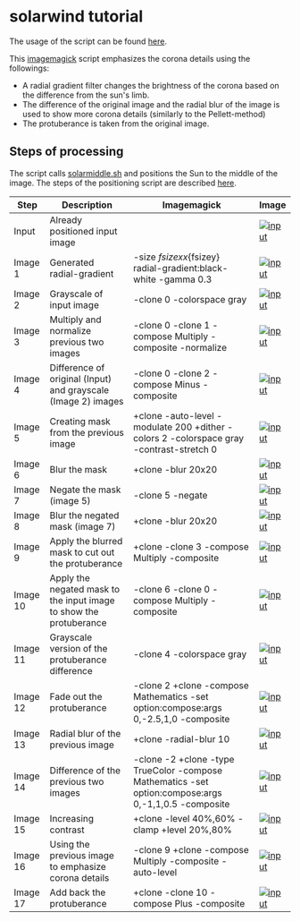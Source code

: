 # solarwind tutorial

The usage of the script can be found [here](README.md).

This [imagemagick](http://www.imagemagick.org) script emphasizes the corona details using the followings:

* A radial gradient filter changes the brightness of the corona based on the difference from the sun's limb.
* The difference of the original image and the radial blur of the image is used to show more corona details (similarly to the Pellett-method)
* The protuberance is taken from the original image.

## Steps of processing

The script calls [solarmiddle.sh](solarmiddle.sh) and positions the Sun to the middle of the image. The steps of the positioning script are described [here](solarmiddle_tutorial.md).

|Step|Description|Imagemagick|Image|
|----|-----------|-----------|-----|
|Input|Already positioned input image||[![input](../gh-pages/solarwind_step00_300.jpg)](../gh-pages/solarwind_step00_1000.jpg)|
|Image 1|Generated radial-gradient|-size ${fsizex}x${fsizey} radial-gradient:black-white -gamma 0.3|[![input](../gh-pages/solarwind_step01_300.jpg)](../gh-pages/solarwind_step01_1000.jpg)|
|Image 2|Grayscale of input image|-clone 0 -colorspace gray|[![input](../gh-pages/solarwind_step02_300.jpg)](../gh-pages/solarwind_step02_1000.jpg)|
|Image 3|Multiply and normalize previous two images| -clone 0 -clone 1 -compose Multiply -composite -normalize|[![input](../gh-pages/solarwind_step03_300.jpg)](../gh-pages/solarwind_step03_1000.jpg)|
|Image 4|Difference of original (Input) and grayscale (Image 2) images| -clone 0 -clone 2 -compose Minus -composite|[![input](../gh-pages/solarwind_step04_300.jpg)](../gh-pages/solarwind_step04_1000.jpg)|
|Image 5|Creating mask from the previous image|+clone -auto-level -modulate 200 +dither -colors 2 -colorspace gray -contrast-stretch 0|[![input](../gh-pages/solarwind_step05_300.jpg)](../gh-pages/solarwind_step05_1000.jpg)|
|Image 6|Blur the mask|+clone -blur 20x20|[![input](../gh-pages/solarwind_step06_300.jpg)](../gh-pages/solarwind_step06_1000.jpg)|
|Image 7|Negate the mask (image 5)| -clone 5 -negate|[![input](../gh-pages/solarwind_step07_300.jpg)](../gh-pages/solarwind_step07_1000.jpg)|
|Image 8|Blur the negated mask (image 7)|+clone -blur 20x20|[![input](../gh-pages/solarwind_step08_300.jpg)](../gh-pages/solarwind_step08_1000.jpg)|
|Image 9|Apply the blurred mask to cut out the protuberance|+clone -clone 3 -compose Multiply -composite|[![input](../gh-pages/solarwind_step09_300.jpg)](../gh-pages/solarwind_step09_1000.jpg)|
|Image 10|Apply the negated mask to the input image to show the protuberance|-clone 6 -clone 0 -compose Multiply -composite|[![input](../gh-pages/solarwind_step10_300.jpg)](../gh-pages/solarwind_step10_1000.jpg)|
|Image 11|Grayscale version of the protuberance difference|-clone 4 -colorspace gray|[![input](../gh-pages/solarwind_step11_300.jpg)](../gh-pages/solarwind_step11_1000.jpg)|
|Image 12|Fade out the protuberance| -clone 2 +clone -compose Mathematics -set option:compose:args 0,-2.5,1,0 -composite|[![input](../gh-pages/solarwind_step12_300.jpg)](../gh-pages/solarwind_step12_1000.jpg)|
|Image 13|Radial blur of the previous image|+clone -radial-blur 10|[![input](../gh-pages/solarwind_step13_300.jpg)](../gh-pages/solarwind_step13_1000.jpg)|
|Image 14|Difference of the previous two images|-clone -2 +clone -type TrueColor -compose Mathematics -set option:compose:args 0,-1,1,0.5 -composite|[![input](../gh-pages/solarwind_step14_300.jpg)](../gh-pages/solarwind_step14_1000.jpg)|
|Image 15|Increasing contrast|+clone -level 40%,60% -clamp +level 20%,80%|[![input](../gh-pages/solarwind_step15_300.jpg)](../gh-pages/solarwind_step15_1000.jpg)|
|Image 16|Using the previous image to emphasize corona details|-clone 9 +clone -compose Multiply -composite -auto-level|[![input](../gh-pages/solarwind_step16_300.jpg)](../gh-pages/solarwind_step16_1000.jpg)|
|Image 17|Add back the protuberance|+clone -clone 10 -compose Plus -composite|[![input](../gh-pages/solarwind_step17_300.jpg)](../gh-pages/solarwind_step17_1000.jpg)|
